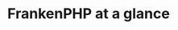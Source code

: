 ---
title: "FrankenPHP <strong class='text-green'>at a glance</strong>"
overtitle: "Features"
content:
  - image: "/img/box.svg"
    title: "Extensible"
    content: |
      Compatible with most PHP extensions and Caddy modules. PHP 8.2, compatible with most PHP extensions
  - image: "/img/reload.svg"
    title: "Graceful reload"
    content: |
      Update applications, ensuring uninterrupted service and minimal downtime with graceful reloads.
  - image: "/img/worker.svg"
    title: "Worker mode"
    content: |
      Boot your application once and keep it in memory! It is ready to handle incoming requests in a few milliseconds. FrankenPHP relies on Go's iconic feature: goroutines!
  - image: "/img/one.svg"
    title: "Only one service"
    content: |
      FrankenPHP has been designed with simplicity in mind: only one service, only one binary! FrankenPHP doesn't need PHP-FPM, it uses its own SAPI specially handcrafted for Go web servers.
  - image: "/img/rocket.svg"
    title: "Easy deploy"
    content: |
      FrankenPHP is a Cloud Native application shipped as a ready-to-use single Docker image. It is compatible with Kubernetes and all modern cloud platforms. If you don't want to use Docker, it's also supported.
  - image: "/img/bulb.svg"
    title: "103 Early Hints"
    content: |
      <a href="https://httpwg.org/specs/rfc8297.html" target="_blank" rel="noreferrer noopener" class="link">Early Hints</a> are a brand new feature of the web platform that can improve <a href="https://blog.cloudflare.com/early-hints/" target="_blank" rel="noreferrer noopener" class="link">website load times by 30%</a>. FrankenPHP is the only PHP SAPI with Early Hints support!
  - image: "/img/clock.svg"
    title: "Real-time"
    content: |
      FrankenPHP has a built-in <a href="https://mercure.rocks" target="_blank" rel="noreferrer noopener" class="link">Mercure</a> hub. Send events from your PHP apps to all connected browsers, they instantly receive the payload as a JavaScript event!
  - image: "/img/zip.svg"
    title: "Zstandard and Gzip compression"
    content: |
      Enhance Your Data Compression Capabilities
  - image: "/img/log.svg"
    title: "Structured logging"
    content: |
      Bring a more defined format and details to your logging.
  - image: "/img/metrics.svg"
    title: "Prometheus metrics and tracing"
    content: |
      Thanks to Caddy, various Prometheus metrics are exposed!
  - image: "/img/http.svg"
    title: "HTTP/2 & HTTP/3"
    content: |
      Native support for HTTPS, HTTP/2 and even **HTTP/3**
  - image: "/img/https.svg"
    title: "HTTPS Automation"
    content: |
      Automatic HTTPS certificate generation, renewal and revocation
      
---